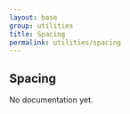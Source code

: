```yaml
---
layout: base
group: utilities
title: Spacing
permalink: utilities/spacing
---
```


## Spacing

<p class="hint hint--error">No documentation yet.</p>